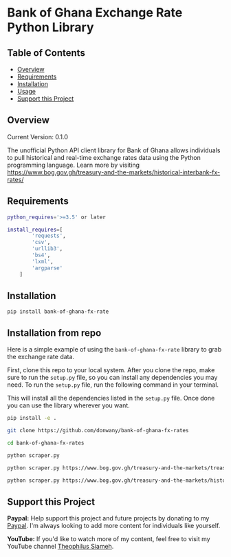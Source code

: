 # Bank of Ghana Exchange Rate Python Library

## Table of Contents

- [Overview](#overview)
- [Requirements](#requirements)
- [Installation](#installation)
- [Usage](#usage)
- [Support this Project](#support-these-projects)

## Overview
Current Version: 0.1.0

The unofficial Python API client library for Bank of Ghana allows individuals to pull historical and real-time exchange rates data using the Python programming language. 
Learn more by visiting https://www.bog.gov.gh/treasury-and-the-markets/historical-interbank-fx-rates/

## Requirements
```bash
python_requires='>=3.5' or later

install_requires=[
        'requests',
        'csv',
        'urllib3',
        'bs4',
        'lxml',
        'argparse'
    ]
```

## Installation

```commandline
pip install bank-of-ghana-fx-rate
```

## Installation from repo

Here is a simple example of using the `bank-of-ghana-fx-rate` library to grab the exchange rate data.

First, clone this repo to your local system. After you clone the repo, make sure
to run the `setup.py` file, so you can install any dependencies you may need. To
run the `setup.py` file, run the following command in your terminal.

This will install all the dependencies listed in the `setup.py` file. Once done
you can use the library wherever you want.

```bash
pip install -e .
```

```bash
git clone https://github.com/donwany/bank-of-ghana-fx-rates

cd bank-of-ghana-fx-rates

python scraper.py

python scraper.py https://www.bog.gov.gh/treasury-and-the-markets/treasury-bill-rates/

python scraper.py https://www.bog.gov.gh/treasury-and-the-markets/historical-interbank-fx-rates/

```

## Support this Project

**Paypal:**
Help support this project and future projects by donating to my [Paypal](theodondre@gmail.com). I'm always looking to add more content for individuals like yourself.

**YouTube:**
If you'd like to watch more of my content, feel free to visit my YouTube channel [Theophilus Siameh](https://www.youtube.com/channel/UCLR6pmwKhA0OsJBLeY0WF_A/videos?view_as=subscriber).
